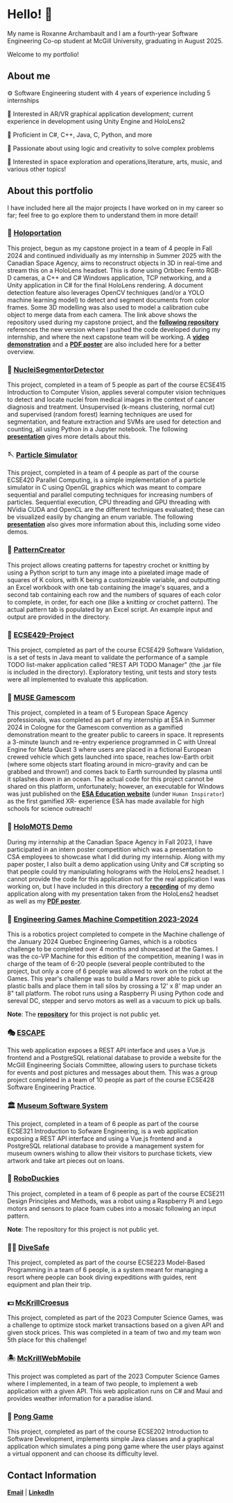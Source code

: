 # Hello! 👋

My name is Roxanne Archambault and I am a fourth-year Software Engineering Co-op student at McGill University, graduating in August 2025.

Welcome to my portfolio!

## About me

⚙️ Software Engineering student with 4 years of experience including 5 internships

🔮 Interested in AR/VR graphical application development; current experience in development using Unity Engine and HoloLens2

🔎 Proficient in C#, C++, Java, C, Python, and more

💎 Passionate about using logic and creativity to solve complex problems

🚀 Interested in space exploration and operations,literature, arts, music, and various other topics!

## About this portfolio

I have included here all the major projects I have worked on in my career so far; feel free to go explore them to understand them in more detail! 

### 💫 [**Holoportation**](https://github.com/alex8ndr/Holoportation)

This project, begun as my capstone project in a team of 4 people in Fall 2024 and continued individually as my internship in Summer 2025 with the Canadian Space Agency, aims to reconstruct objects in 3D in real-time and stream this on a HoloLens headset. This is done using Orbbec Femto RGB-D cameras, a C++ and C# Windows application, TCP networking, and a Unity application in C# for the final HoloLens rendering. A document detection feature also leverages OpenCV techniques (and/or a YOLO machine learning model) to detect and segment documents from color frames. Some 3D modelling was also used to model a calibration cube object to merge data from each camera. The link above shows the repository used during my capstone project, and the [**following repository**](https://github.com/rarchambault/Holoportation-2025-2026) references the new version where I pushed the code developed during my internship, and where the next capstone team will be working. A [**video demonstration**](https://github.com/rarchambault/rarchambault/blob/main/Holoportation/Poster%20Demo%20Full.mov) and a [**PDF poster**](https://github.com/rarchambault/rarchambault/blob/main/Holoportation/Holoportation_Poster_Roxanne_Archambault_full.pdf) are also included here for a better overview.

### 🦠 [**NucleiSegmentorDetector**](https://github.com/rarchambault/rarchambault/tree/main/NucleiSegmentorDetector)

This project, completed in a team of 5 people as part of the course ECSE415 Introduction to Computer Vision, applies several computer vision techniques to detect and locate nuclei from medical images in the context of cancer diagnosis and treatment. Unsupervised (k-means clustering, normal cut) and supervised (random forest) learning techniques are used for segmentation, and feature extraction and SVMs are used for detection and counting, all using Python in a Jupyter notebook. The following [**presentation**](https://www.canva.com/design/DAGj0pvUWj4/QvcouV3L4Bz2pZO8vkCcJA/edit?utm_content=DAGj0pvUWj4&utm_campaign=designshare&utm_medium=link2&utm_source=sharebutton) gives more details about this.

### 🪡 [**Particle Simulator**](https://github.com/rarchambault/ECSE420-Project)

This project, completed in a team of 4 people as part of the course ECSE420 Parallel Computing, is a simple implementation of a particle simulator in C using OpenGL graphics which was meant to compare sequential and parallel computing techniques for increasing numbers of particles. Sequential execution, CPU threading and GPU threading with NVidia CUDA and OpenCL are the different techniques evaluated; these can be visualized easily by changing an enum variable. The following [**presentation**](https://www.canva.com/design/DAGjaQn522w/CTqXg2F9WV-9F6TfN0z25A/edit?utm_content=DAGjaQn522w&utm_campaign=designshare&utm_medium=link2&utm_source=sharebutton) also gives more information about this, including some video demos.

### 🧶 [**PatternCreator**](https://github.com/rarchambault/rarchambault/tree/main/PatternCreator)

This project allows creating patterns for tapestry crochet or knitting by using a Python script to turn any image into a pixelated image made of squares of K colors, with K being a customizeable variable, and outputting an Excel workbook with one tab containing the image's squares, and a second tab containing each row and the numbers of squares of each color to complete, in order, for each one (like a knitting or crochet pattern). The actual pattern tab is populated by an Excel script. An example input and output are provided in the directory.

### 🧪 [**ECSE429-Project**](https://github.com/rarchambault/rarchambault/tree/main/ECSE429-Project)

This project, completed as part of the course ECSE429 Software Validation, is a set of tests in Java meant to validate the performance of a sample TODO list-maker application called "REST API TODO Manager" (the .jar file is included in the directory). Exploratory testing, unit tests and story tests were all implemented to evaluate this application.

### 🚀 [**MUSE Gamescom**](https://xr.esa.int/#Education)

This project, completed in a team of 5 European Space Agency professionals, was completed as part of my internship at ESA in Summer 2024 in Cologne for the Gamescom convention as a gamified demonstration meant to the greater public to careers in space. It represents a 3-minute launch and re-entry experience programmed in C with Unreal Engine for Meta Quest 3 where users are placed in a fictional European crewed vehicle which gets launched into space, reaches low-Earth orbit (where some objects start floating around in micro-gravity and can be grabbed and thrown!) and comes back to Earth surrounded by plasma until it splashes down in an ocean. The actual code for this project cannot be shared on this platform, unfortunately; however, an executable for Windows was just published on the [**ESA Education website**](https://xr.esa.int/#Education) (under `Human Inspirator`) as the first gamified XR- experience ESA has made available for high schools for science outreach!

### 🌟 [**HoloMOTS Demo**](https://github.com/rarchambault/rarchambault/tree/main/HoloMOTS%20Demo)

During my internship at the Canadian Space Agency in Fall 2023, I have participated in an intern poster competition which was a presentation to CSA employees to showcase what I did during my internship. Along with my paper poster, I also built a demo application using Unity and C# scripting so that people could try manipulating holograms with the HoloLens2 headset. I cannot provide the code for this application not for the real application I was working on, but I have included in this directory a [**recording**](https://github.com/rarchambault/rarchambault/blob/main/HoloMOTS%20Demo/AR%20Poster%20Demonstration.mp4) of my demo application along with my presentation taken from the HoloLens2 headset as well as my [**PDF poster**](https://github.com/rarchambault/rarchambault/blob/main/HoloMOTS%20Demo/HoloMOTS%20Poster%20-%20Roxanne%20Archambault.pdf).

### 🤖 [**Engineering Games Machine Competition 2023-2024**](https://github.com/rarchambault/rarchambault/tree/main/Machine2024)

This is a robotics project completed to compete in the Machine challenge of the January 2024 Quebec Engineering Games, which is a robotics challenge to be completed over 4 months and showcased at the Games. I was the co-VP Machine for this edition of the competition, meaning I was in charge of the team of 6-20 people (several people contributed to the project, but only a core of 6 people was allowed to work on the robot at the Games. This year's challenge was to build a Mars rover able to pick up plastic balls and place them in tall silos by crossing a 12' x 8' map under an 8" tall platform. The robot runs using a Raspberry Pi using Python code and sereval DC, stepper and servo motors as well as a vacuum to pick up balls.

**Note**: The [**repository**](https://github.com/MachineMGCIL/2023machine) for this project is not public yet.

### 🎭 [**ESCAPE**](https://github.com/rarchambault/ESCAPE/tree/5987d63d12b7c01f064cbe07d0400a38787f277b)

This web application exposes a REST API interface and uses a Vue.js frontend and a PostgreSQL relational database to provide a website for the McGill Engineering Socials Committee, allowing users to purchase tickets for events and post pictures and messages about them. This was a group project completed in a team of 10 people as part of the course ECSE428 Software Engineering Practice.

### 🏛 [**Museum Software System**](https://github.com/rarchambault/rarchambault/tree/main/Museum%20Software%20System)

This project, completed in a team of 6 people as part of the course ECSE321 Introduction to Sofware Engineering, is a web application exposing a REST API interface and using a Vue.js frontend and a PostgreSQL relational database to provide a management system for museum owners wishing to allow their visitors to purchase tickets, view artwork and take art pieces out on loans.

### 🦆 [**RoboDuckies**](https://github.com/WassimJabz/RoboDuckies/tree/e8931298b853999a711a9c258d94c3ed4b2381a9)

This project, completed in a team of 6 people as part of the course ECSE211 Design Principles and Methods, was a robot using a Raspberry Pi and Lego motors and sensors to place foam cubes into a mosaic following an input pattern.

**Note**: The repository for this project is not public yet.

### 🏊‍♀️ [**DiveSafe**](https://github.com/rarchambault/rarchambault/tree/main/DiveSafe)

This project, completed as part of the course ECSE223 Model-Based Programming in a team of 6 people, is a system meant for managing a resort where people can book diving expeditions with guides, rent equipment and plan their trip.

### 💵 [**McKrillCroesus**](https://github.com/rarchambault/McKrillCroesus/tree/92515c36b338004adab835f31641d464c24b5dad)

This project, completed as part of the 2023 Computer Science Games, was a challenge to optimize stock market transactions based on a given API and given stock prices. This was completed in a team of two and my team won 5th place for this challenge!

### 🏝 [**McKrillWebMobile**](https://github.com/rarchambault/McKrillWebMobile/tree/37378a742dd76b0c4fd735b63865201db3a58b63)

This project was completed as part of the 2023 Computer Science Games where I implemented, in a team of two people, to implement a web application with a given API. This web application runs on C# and Maui and provides weather information for a paradise island.

### 🏓 [**Pong Game**](https://github.com/rarchambault/pong-game/tree/a6492840e369a51ea266919d5d78d3f7fe41b061)

This project, completed as part of the course ECSE202 Introduction 
to Software Development, implements simple Java classes and a graphical application which simulates a ping pong game where the user plays against a virtual opponent and can choose its difficulty level.

## Contact Information

**[Email](mailto:roxanne.archambault@mail.mcgill.ca)** | **[LinkedIn](https://www.linkedin.com/in/roxanne-archambault/)**
